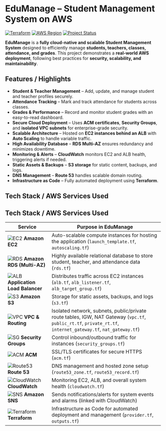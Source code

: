 # EduManage – Student Management System on AWS

[![Terraform](https://img.shields.io/badge/Terraform-v1.5.7-blue)](https://www.terraform.io/)
[![AWS Region](https://img.shields.io/badge/AWS-Asia%20Pacific%20(Mumbai)-orange)](https://aws.amazon.com/)
[![Project Status](https://img.shields.io/badge/Status-Completed-brightgreen)]()

**EduManage** is a **fully cloud-native and scalable Student Management System** designed to efficiently manage **students, teachers, classes, attendance, and grades**. This project demonstrates a **real-world AWS deployment**, following best practices for **security, scalability, and maintainability**.
## Features / Highlights


- **Student & Teacher Management** – Add, update, and manage student and teacher profiles securely.
- **Attendance Tracking** – Mark and track attendance for students across classes.
- **Grades & Performance** – Record and monitor student grades with an easy-to-read dashboard.
- **Secure Cloud Deployment** – Uses **ACM certificates**, **Security Groups**, and **isolated VPC subnets** for enterprise-grade security.
- **Scalable Architecture** – Hosted on **EC2 instances behind an ALB** with **Auto Scaling** to handle variable traffic.
- **High Availability Database** – **RDS Multi-AZ** ensures redundancy and minimizes downtime.
- **Monitoring & Alerts** – **CloudWatch** monitors EC2 and ALB health, triggering alerts if needed.
- **Static Assets & Backups** – **S3 storage** for static content, backups, and logs.
- **DNS Management** – **Route 53** handles scalable domain routing.
- **Infrastructure as Code** – Fully automated deployment using **Terraform**.


## Tech Stack / AWS Services Used

## Tech Stack / AWS Services Used

| Service | Purpose in EduManage |
|---------|--------------------|
| ![EC2](https://img.shields.io/badge/EC2-%F0%9F%96%A5-blue) **Amazon EC2** | Auto-scalable compute instances for hosting the application (`launch_template.tf`, `autoscaling.tf`) |
| ![RDS](https://img.shields.io/badge/RDS-%F0%9F%97%84-orange) **Amazon RDS (Multi-AZ)** | Highly available relational database to store student, teacher, and attendance data (`rds.tf`) |
| ![ALB](https://img.shields.io/badge/ALB-%E2%9A%96%EF%B8%8F-yellow) **Application Load Balancer** | Distributes traffic across EC2 instances (`alb.tf`, `alb_listener.tf`, `alb_target_group.tf`) |
| ![S3](https://img.shields.io/badge/S3-%E2%98%81%EF%B8%8F-lightblue) **Amazon S3** | Storage for static assets, backups, and logs (`s3.tf`) |
| ![VPC](https://img.shields.io/badge/VPC-%F0%9F%8C%90-green) **VPC & Routing** | Isolated network, subnets, public/private route tables, IGW, NAT Gateway (`vpc.tf`, `public_rt.tf`, `private_rt.tf`, `internet_gateway.tf`, `nat_gateway.tf`) |
| ![SG](https://img.shields.io/badge/Security%20Groups-%F0%9F%94%90-red) **Security Groups** | Control inbound/outbound traffic for instances (`security_groups.tf`) |
| ![ACM](https://img.shields.io/badge/ACM-%F0%9F%94%91-purple) **ACM** | SSL/TLS certificates for secure HTTPS (`acm.tf`) |
| ![Route53](https://img.shields.io/badge/Route53-%F0%9F%8C%8D-blueviolet) **Route 53** | DNS management and hosted zone setup (`route53_zone.tf`, `route53_record.tf`) |
| ![CloudWatch](https://img.shields.io/badge/CloudWatch-%F0%9F%93%8A-lightgrey) **CloudWatch** | Monitoring EC2, ALB, and overall system health (`cloudwatch.tf`) |
| ![SNS](https://img.shields.io/badge/SNS-%F0%9F%93%A3-pink) **Amazon SNS** | Sends notifications/alerts for system events and alarms (linked with CloudWatch) |
| ![Terraform](https://img.shields.io/badge/Terraform-%E2%9A%99%EF%B8%8F-blue) **Terraform** | Infrastructure as Code for automated deployment and management (`provider.tf`, `outputs.tf`) |



